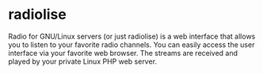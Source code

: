 # radiolise
Radio for GNU/Linux servers (or just radiolise) is a web interface that allows you to listen to your favorite radio channels. You can easily access the user interface via your favorite web browser. The streams are received and played by your private Linux PHP web server.
